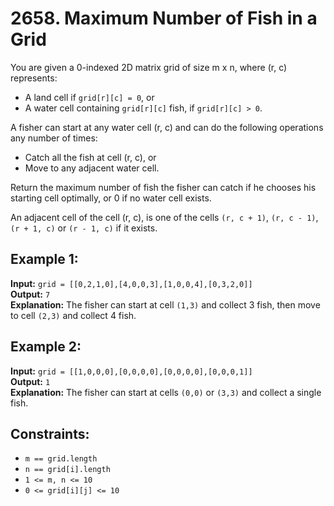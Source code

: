 # 2658. Maximum Number of Fish in a Grid

You are given a 0-indexed 2D matrix grid of size m x n, where (r, c) represents:

- A land cell if `grid[r][c] = 0`, or
- A water cell containing `grid[r][c]` fish, if `grid[r][c] > 0`.

A fisher can start at any water cell (r, c) and can do the following operations any number of times:

- Catch all the fish at cell (r, c), or
- Move to any adjacent water cell.

Return the maximum number of fish the fisher can catch if he chooses his starting cell optimally, or 0 if no water cell exists.

An adjacent cell of the cell (r, c), is one of the cells `(r, c + 1)`, `(r, c - 1)`, `(r + 1, c)` or `(r - 1, c)` if it exists.

## Example 1:

**Input:** `grid = [[0,2,1,0],[4,0,0,3],[1,0,0,4],[0,3,2,0]]`  
**Output:** `7`  
**Explanation:** The fisher can start at cell `(1,3)` and collect 3 fish, then move to cell `(2,3)` and collect 4 fish.

## Example 2:

**Input:** `grid = [[1,0,0,0],[0,0,0,0],[0,0,0,0],[0,0,0,1]]`  
**Output:** `1`  
**Explanation:** The fisher can start at cells `(0,0)` or `(3,3)` and collect a single fish.

## Constraints:

- `m == grid.length`
- `n == grid[i].length`
- `1 <= m, n <= 10`
- `0 <= grid[i][j] <= 10`
